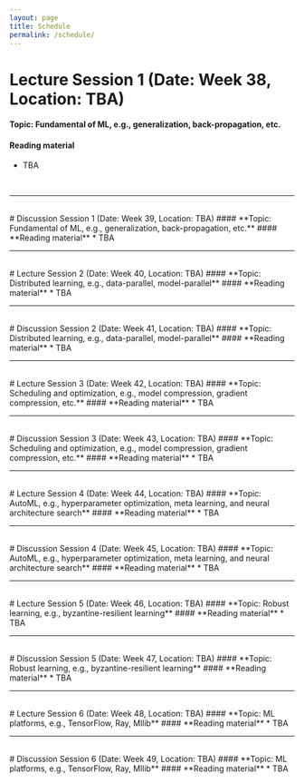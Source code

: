 ```yaml
---
layout: page
title: Schedule
permalink: /schedule/
---
```


# Lecture Session 1 (Date: Week 38, Location: TBA)
#### **Topic: Fundamental of ML, e.g., generalization, back-propagation, etc.**
#### **Reading material**
* TBA

<br>
<hr>
<br>
# Discussion Session 1 (Date: Week 39, Location: TBA)
#### **Topic: Fundamental of ML, e.g., generalization, back-propagation, etc.**
#### **Reading material**
* TBA

<br>
<hr>
<br>
# Lecture Session 2 (Date: Week 40, Location: TBA)
#### **Topic: Distributed learning, e.g., data-parallel, model-parallel**
#### **Reading material**
* TBA

<br>
<hr>
<br>
# Discussion Session 2 (Date: Week 41, Location: TBA)
#### **Topic: Distributed learning, e.g., data-parallel, model-parallel**
#### **Reading material**
* TBA

<br>
<hr>
<br>
# Lecture Session 3 (Date: Week 42, Location: TBA)
#### **Topic: Scheduling and optimization, e.g., model compression, gradient compression, etc.**
#### **Reading material**
* TBA

<br>
<hr>
<br>
# Discussion Session 3 (Date: Week 43, Location: TBA)
#### **Topic: Scheduling and optimization, e.g., model compression, gradient compression, etc.**
#### **Reading material**
* TBA

<br>
<hr>
<br>
# Lecture Session 4 (Date: Week 44, Location: TBA)
#### **Topic: AutoML, e.g., hyperparameter optimization, meta learning, and neural architecture search**
#### **Reading material**
* TBA

<br>
<hr>
<br>
# Discussion Session 4 (Date: Week 45, Location: TBA)
#### **Topic: AutoML, e.g., hyperparameter optimization, meta learning, and neural architecture search**
#### **Reading material**
* TBA

<br>
<hr>
<br>
# Lecture Session 5 (Date: Week 46, Location: TBA)
#### **Topic: Robust learning, e.g., byzantine-resilient learning**
#### **Reading material**
* TBA

<br>
<hr>
<br>
# Discussion Session 5 (Date: Week 47, Location: TBA)
#### **Topic: Robust learning, e.g., byzantine-resilient learning**
#### **Reading material**
* TBA

<br>
<hr>
<br>
# Lecture Session 6 (Date: Week 48, Location: TBA)
#### **Topic: ML platforms, e.g., TensorFlow, Ray, Mllib**
#### **Reading material**
* TBA

<br>
<hr>
<br>
# Discussion Session 6 (Date: Week 49, Location: TBA)
#### **Topic: ML platforms, e.g., TensorFlow, Ray, Mllib**
#### **Reading material**
* TBA
